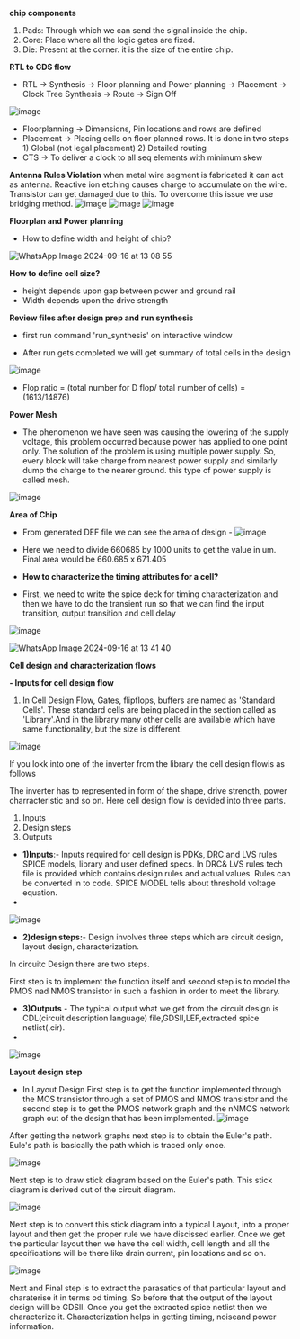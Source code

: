 **chip components**

1. Pads: Through which we can send the signal inside the chip.
2. Core: Place where all the logic gates are fixed.
3. Die: Present at the corner. it is the size of the entire chip.

**RTL to GDS flow**

- RTL -> Synthesis -> Floor planning and Power planning -> Placement -> Clock Tree Synthesis -> Route -> Sign Off

![image](https://github.com/user-attachments/assets/a1ca2826-6766-4e22-b891-77eb8acc6a95)

- Floorplanning -> Dimensions, Pin locations and rows are defined
- Placement -> Placing cells on floor planned rows. It is done in two steps 1) Global (not legal placement) 2) Detailed routing
- CTS -> To deliver a clock to all seq elements with minimum skew

**Antenna Rules Violation**
when metal wire segment is fabricated it can act as antenna. Reactive ion etching causes charge to accumulate on the wire. Transistor can get damaged due to this.
To overcome this issue we use bridging method.
![image](https://github.com/user-attachments/assets/81762328-3f72-4fe3-93b3-8905e2a1e8ea)
![image](https://github.com/user-attachments/assets/7a00b716-46ec-4371-b6c2-daeb51aca0a9)
![image](https://github.com/user-attachments/assets/4634fb3a-01ed-4c0f-b69f-052116238d06)

**Floorplan and Power planning**

- How to define width and height of chip?

![WhatsApp Image 2024-09-16 at 13 08 55](https://github.com/user-attachments/assets/a5342455-6b80-4b0c-91c3-4388e83a0389)

**How to define cell size?**

- height depends upon gap between power and ground rail
- Width depends upon the drive strength

**Review files after design prep and run synthesis**

- first run command 'run_synthesis' on interactive window

- After run gets completed we will get summary of total cells in the design 

![image](https://github.com/user-attachments/assets/a0776584-784a-4505-905c-bacd1c7ba713)

- Flop ratio = (total number for D flop/ total number of cells) = (1613/14876)

**Power Mesh**

- The phenomenon we have seen was causing the lowering of the supply voltage, this problem occurred because power has applied to one point only. The solution of the problem is using multiple power supply. So, every block will take charge from nearest power supply and similarly dump the charge to the nearer ground. this type of power supply is called mesh.

![image](https://github.com/user-attachments/assets/698aa86a-fc50-44f2-8dfc-e93123f40b71)

**Area of Chip**

- From generated DEF file we can see the area of design - 
![image](https://github.com/user-attachments/assets/d6f36754-b489-42c1-80c8-48efc3e8c774)

- Here we need to divide 660685 by 1000 units to get the value in um. Final area would be 660.685 x 671.405

- **How to characterize the timing attributes for a cell?**

- First, we need to write the spice deck for timing characterization and then we have to do the transient run so that we can find the input transition, output transition and cell delay

![image](https://github.com/user-attachments/assets/2ca20de1-fec2-4464-af7d-f138f90186a6)

![WhatsApp Image 2024-09-16 at 13 41 40](https://github.com/user-attachments/assets/c7f49cde-ca17-4f75-a104-e314472bcac3)

**Cell design and characterization flows**

**- Inputs for cell design flow**

1. In Cell Design Flow, Gates, flipflops, buffers are named as 'Standard Cells'. These standard cells are being placed in the section called as 'Library'.And in the library many other cells are available which have same functionality, but the size is different.

![image](https://github.com/user-attachments/assets/f1faab31-d57e-42fc-82b1-ebb3b04ef991)

If you lokk into one of the inverter from the library the cell design flowis as follows

The inverter has to represented in form of the shape, drive strength, power charracteristic and so on. Here cell design flow is devided into three parts.

1. Inputs
2. Design steps
3. Outputs

- **1)Inputs**:- Inputs required for cell design is PDKs, DRC and LVS rules SPICE models, library and user defined specs. In DRC& LVS rules tech file is provided which contains design rules and actual values. Rules can be converted in to code. SPICE MODEL tells about threshold voltage equation.
- 
![image](https://github.com/user-attachments/assets/42999612-c951-4dea-8ff4-ee548e8739c7)

- **2)design steps:**- Design involves three steps which are circuit design, layout design, characterization.

In circuitc Design there are two steps.

First step is to implement the function itself and second step is to model the PMOS nad NMOS transistor in such a fashion in order to meet the library.

- **3)Outputs** - The typical output what we get from the circuit design is CDL(circuit description language) file,GDSII,LEF,extracted spice netlist(.cir).
- 
![image](https://github.com/user-attachments/assets/b070a630-1a74-4d7c-99d9-d2949ba2bbe8)

**Layout design step**

- In Layout Design First step is to get the function implemented through the MOS transistor through a set of PMOS and NMOS transistor and the second step is to get the PMOS network graph and the nNMOS network graph out of the design that has been implemented.
![image](https://github.com/user-attachments/assets/00cc530f-372e-48c1-8f87-3da62cb309a5)

After getting the network graphs next step is to obtain the Euler's path. Eule's path is basically the path which is traced only once.

![image](https://github.com/user-attachments/assets/f482da90-2f04-421b-8d62-064623e10449)

Next step is to draw stick diagram based on the Euler's path. This stick diagram is derived out of the circuit diagram.

![image](https://github.com/user-attachments/assets/5f286e4c-19c4-4008-a62f-acfb5a1482d2)

Next step is to convert this stick diagram into a typical Layout, into a proper layout and then get the proper rule we have discissed earlier. Once we get the particular layout then we have the cell width, cell length and all the specifications will be there like drain current, pin locations and so on.

![image](https://github.com/user-attachments/assets/cb9ceeee-7b51-48dc-9891-e358a57efb32)

Next and Final step is to extract the parasatics of that particular layout and charaterise it in terms od timing. So before that the output of the layout design will be GDSll. Once you get the extracted spice netlist then we characterize it. Characterization helps in getting timing, noiseand power information.


